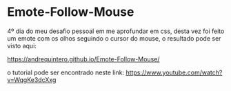 # Emote-Follow-Mouse

4º dia do meu desafio pessoal em me aprofundar em css, desta vez foi feito um emote com os olhos seguindo o cursor do mouse, o resultado pode ser visto aqui:

https://andrequintero.github.io/Emote-Follow-Mouse/

o tutorial pode ser encontrado neste link: https://www.youtube.com/watch?v=WqgKe3dcXxg
